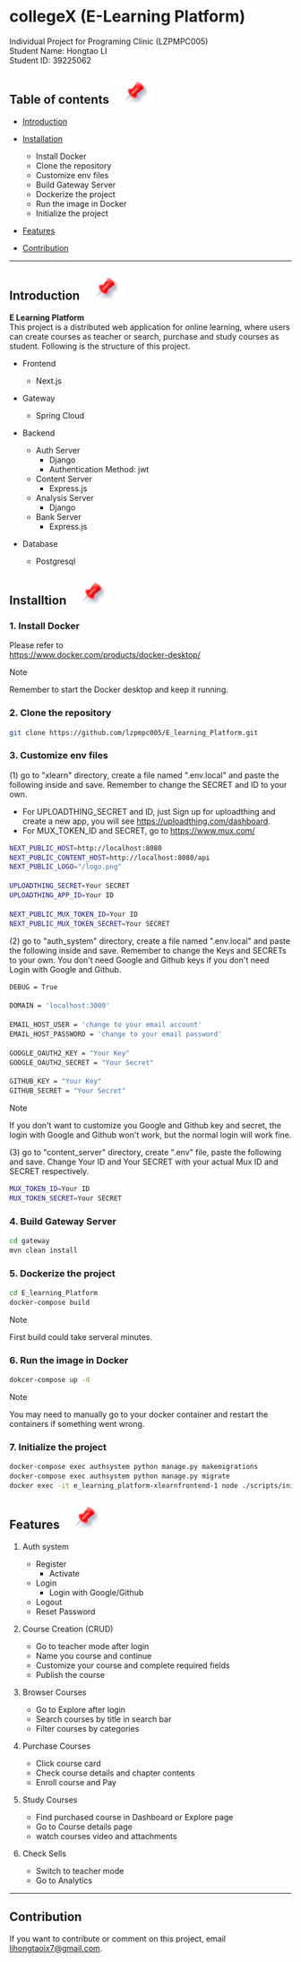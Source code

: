 # collegeX (E-Learning Platform)

Individual Project for Programing Clinic (LZPMPC005)  
Student Name: Hongtao LI  
Student ID: 39225062

## Table of contents[![](https://raw.githubusercontent.com/aregtech/areg-sdk/master/docs/img/pin.svg)](#table-of-contents)

- [Introduction](#introduction)
- [Installation](#installation)

  - Install Docker
  - Clone the repository
  - Customize env files
  - Build Gateway Server
  - Dockerize the project
  - Run the image in Docker
  - Initialize the project

- [Features](#Features)
- [Contribution](#Contribution)

---

## Introduction[![](https://raw.githubusercontent.com/aregtech/areg-sdk/master/docs/img/pin.svg)](#introduction)

**E Learning Platform**  
This project is a distributed web application for online learning, where users can create courses as teacher or search, purchase and study courses as student. Following is the structure of this project.

- Frontend

  - Next.js

- Gateway

  - Spring Cloud

- Backend

  - Auth Server
    - Django
    - Authentication Method: jwt
  - Content Server
    - Express.js
  - Analysis Server
    - Django
  - Bank Server
    - Express.js

- Database
  - Postgresql

## Installtion[![](https://raw.githubusercontent.com/aregtech/areg-sdk/master/docs/img/pin.svg)](#installation)

### 1. Install Docker

Please refer to  
 https://www.docker.com/products/docker-desktop/

> [!NOTE]
> Remember to start the Docker desktop and keep it running.

### 2. Clone the repository

```bash
git clone https://github.com/lzpmpc005/E_learning_Platform.git
```

### 3. Customize env files

(1) go to "xlearn" directory, create a file named ".env.local" and paste the following inside and save. Remember to change the SECRET and ID to your own.

- For UPLOADTHING_SECRET and ID, just Sign up for uploadthing and create a new app, you will see https://uploadthing.com/dashboard.
- For MUX_TOKEN_ID and SECRET, go to https://www.mux.com/

```bash
NEXT_PUBLIC_HOST=http://localhost:8080
NEXT_PUBLIC_CONTENT_HOST=http://localhost:8080/api
NEXT_PUBLIC_LOGO="/logo.png"

UPLOADTHING_SECRET=Your SECRET
UPLOADTHING_APP_ID=Your ID

NEXT_PUBLIC_MUX_TOKEN_ID=Your ID
NEXT_PUBLIC_MUX_TOKEN_SECRET=Your SECRET
```

(2) go to "auth_system" directory, create a file named ".env.local" and paste the following inside and save. Remember to change the Keys and SECRETs to your own. You don't need Google and Github keys if you don't need Login with Google and Github.

```bash
DEBUG = True

DOMAIN = 'localhost:3000'

EMAIL_HOST_USER = 'change to your email account'
EMAIL_HOST_PASSWORD = 'change to your email password'

GOOGLE_OAUTH2_KEY = "Your Key"
GOOGLE_OAUTH2_SECRET = "Your Secret"

GITHUB_KEY = "Your Key"
GITHUB_SECRET = "Your Secret"
```

> [!NOTE]
> If you don't want to customize you Google and Github key and secret, the login with Google and Github won't work, but the normal login will work fine.

(3) go to "content_server" directory, create ".env" file, paste the following and save. Change Your ID and Your SECRET with your actual Mux ID and SECRET respectively.

```bash
MUX_TOKEN_ID=Your ID
MUX_TOKEN_SECRET=Your SECRET
```

### 4. Build Gateway Server

```bash
cd gateway
mvn clean install
```

### 5. Dockerize the project

```bash
cd E_learning_Platform
docker-compose build
```

> [!NOTE]
> First build could take serveral minutes.

### 6. Run the image in Docker

```bash
dokcer-compose up -d
```

> [!NOTE]
> You may need to manually go to your docker container and restart the containers if something went wrong.

### 7. Initialize the project

```bash
docker-compose exec authsystem python manage.py makemigrations
docker-compose exec authsystem python manage.py migrate
docker exec -it e_learning_platform-xlearnfrontend-1 node ./scripts/initialize.ts
```

## Features[![](https://raw.githubusercontent.com/aregtech/areg-sdk/master/docs/img/pin.svg)](#Features)

1. Auth system

   - Register
     - Activate
   - Login
     - Login with Google/Github
   - Logout
   - Reset Password

2. Course Creation (CRUD)

   - Go to teacher mode after login
   - Name you course and continue
   - Customize your course and complete required fields
   - Publish the course

3. Browser Courses

   - Go to Explore after login
   - Search courses by title in search bar
   - Filter courses by categories

4. Purchase Courses

   - Click course card
   - Check course details and chapter contents
   - Enroll course and Pay

5. Study Courses

   - Find purchased course in Dashboard or Explore page
   - Go to Course details page
   - watch courses video and attachments

6. Check Sells
   - Switch to teacher mode
   - Go to Analytics

---

## Contribution

If you want to contribute or comment on this project, email lihongtaoix7@gmail.com.
